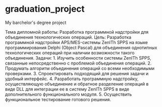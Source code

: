 # graduation_project
My barchelor's degree project

Тема дипломной работы: Разработка программной надстройки для объединения технологических операций.
Цель: Разработка программной надстройки APS/MES-системы ZenITh SPPS на языке программирования Delphi (Object Pascal) для объединения однотипных технологических операций при наличии возможности такого объединения.
Задачи: 1. Изучить особенности системы ZenITh SPPS, связанные непосредственно с проблемой объединения операций.
        2. Продумать алгоритм объединения операций со всеми необходимыми проверками.
        3. Спроектировать подходящий для решения задачи и удобный интерфейс.
        4. Разработать программную надстройку, осуществляющую объединение и обратное разделение операций в виде DLL для интеграции ее в систему ZenITh SPPS в                виде дополнительного функционального модуля.
        5. Осуществить функциональное тестирование готового решения.
